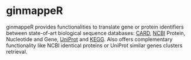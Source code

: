 # ginmappeR

ginmappeR provides functionalities to translate gene or protein identifiers between state-of-art biological sequence databases: [CARD](https://card.mcmaster.ca/), [NCBI](https://www.ncbi.nlm.nih.gov/) Protein, Nucleotide and Gene, [UniProt](https://www.uniprot.org/) and [KEGG](https://www.kegg.jp). Also offers complementary functionality like NCBI identical proteins or UniProt similar genes clusters retrieval.